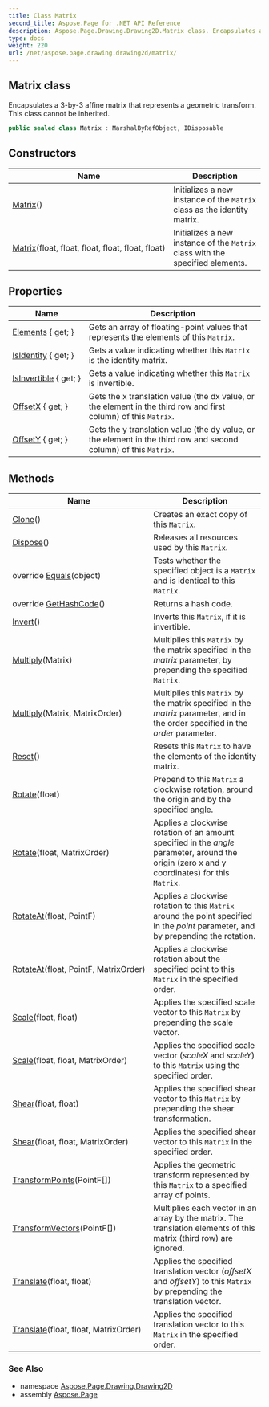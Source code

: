 ```yaml
---
title: Class Matrix
second_title: Aspose.Page for .NET API Reference
description: Aspose.Page.Drawing.Drawing2D.Matrix class. Encapsulates a 3by3 affine matrix that represents a geometric transform. This class cannot be inherited
type: docs
weight: 220
url: /net/aspose.page.drawing.drawing2d/matrix/
---
```

## Matrix class

Encapsulates a 3-by-3 affine matrix that represents a geometric transform. This class cannot be inherited.

```csharp
public sealed class Matrix : MarshalByRefObject, IDisposable
```

## Constructors

| Name | Description |
| --- | --- |
| [Matrix](matrix/#constructor)() | Initializes a new instance of the `Matrix` class as the identity matrix. |
| [Matrix](matrix/#constructor_1)(float, float, float, float, float, float) | Initializes a new instance of the `Matrix` class with the specified elements. |

## Properties

| Name | Description |
| --- | --- |
| [Elements](../../aspose.page.drawing.drawing2d/matrix/elements/) { get; } | Gets an array of floating-point values that represents the elements of this `Matrix`. |
| [IsIdentity](../../aspose.page.drawing.drawing2d/matrix/isidentity/) { get; } | Gets a value indicating whether this `Matrix` is the identity matrix. |
| [IsInvertible](../../aspose.page.drawing.drawing2d/matrix/isinvertible/) { get; } | Gets a value indicating whether this `Matrix` is invertible. |
| [OffsetX](../../aspose.page.drawing.drawing2d/matrix/offsetx/) { get; } | Gets the x translation value (the dx value, or the element in the third row and first column) of this `Matrix`. |
| [OffsetY](../../aspose.page.drawing.drawing2d/matrix/offsety/) { get; } | Gets the y translation value (the dy value, or the element in the third row and second column) of this `Matrix`. |

## Methods

| Name | Description |
| --- | --- |
| [Clone](../../aspose.page.drawing.drawing2d/matrix/clone/)() | Creates an exact copy of this `Matrix`. |
| [Dispose](../../aspose.page.drawing.drawing2d/matrix/dispose/)() | Releases all resources used by this `Matrix`. |
| override [Equals](../../aspose.page.drawing.drawing2d/matrix/equals/)(object) | Tests whether the specified object is a `Matrix` and is identical to this `Matrix`. |
| override [GetHashCode](../../aspose.page.drawing.drawing2d/matrix/gethashcode/)() | Returns a hash code. |
| [Invert](../../aspose.page.drawing.drawing2d/matrix/invert/)() | Inverts this `Matrix`, if it is invertible. |
| [Multiply](../../aspose.page.drawing.drawing2d/matrix/multiply/#multiply)(Matrix) | Multiplies this `Matrix` by the matrix specified in the *matrix* parameter, by prepending the specified `Matrix`. |
| [Multiply](../../aspose.page.drawing.drawing2d/matrix/multiply/#multiply_1)(Matrix, MatrixOrder) | Multiplies this `Matrix` by the matrix specified in the *matrix* parameter, and in the order specified in the *order* parameter. |
| [Reset](../../aspose.page.drawing.drawing2d/matrix/reset/)() | Resets this `Matrix` to have the elements of the identity matrix. |
| [Rotate](../../aspose.page.drawing.drawing2d/matrix/rotate/#rotate)(float) | Prepend to this `Matrix` a clockwise rotation, around the origin and by the specified angle. |
| [Rotate](../../aspose.page.drawing.drawing2d/matrix/rotate/#rotate_1)(float, MatrixOrder) | Applies a clockwise rotation of an amount specified in the *angle* parameter, around the origin (zero x and y coordinates) for this `Matrix`. |
| [RotateAt](../../aspose.page.drawing.drawing2d/matrix/rotateat/#rotateat)(float, PointF) | Applies a clockwise rotation to this `Matrix` around the point specified in the *point* parameter, and by prepending the rotation. |
| [RotateAt](../../aspose.page.drawing.drawing2d/matrix/rotateat/#rotateat_1)(float, PointF, MatrixOrder) | Applies a clockwise rotation about the specified point to this `Matrix` in the specified order. |
| [Scale](../../aspose.page.drawing.drawing2d/matrix/scale/#scale)(float, float) | Applies the specified scale vector to this `Matrix` by prepending the scale vector. |
| [Scale](../../aspose.page.drawing.drawing2d/matrix/scale/#scale_1)(float, float, MatrixOrder) | Applies the specified scale vector (*scaleX* and *scaleY*) to this `Matrix` using the specified order. |
| [Shear](../../aspose.page.drawing.drawing2d/matrix/shear/#shear)(float, float) | Applies the specified shear vector to this `Matrix` by prepending the shear transformation. |
| [Shear](../../aspose.page.drawing.drawing2d/matrix/shear/#shear_1)(float, float, MatrixOrder) | Applies the specified shear vector to this `Matrix` in the specified order. |
| [TransformPoints](../../aspose.page.drawing.drawing2d/matrix/transformpoints/)(PointF[]) | Applies the geometric transform represented by this `Matrix` to a specified array of points. |
| [TransformVectors](../../aspose.page.drawing.drawing2d/matrix/transformvectors/)(PointF[]) | Multiplies each vector in an array by the matrix. The translation elements of this matrix (third row) are ignored. |
| [Translate](../../aspose.page.drawing.drawing2d/matrix/translate/#translate)(float, float) | Applies the specified translation vector (*offsetX* and *offsetY*) to this `Matrix` by prepending the translation vector. |
| [Translate](../../aspose.page.drawing.drawing2d/matrix/translate/#translate_1)(float, float, MatrixOrder) | Applies the specified translation vector to this `Matrix` in the specified order. |

### See Also

* namespace [Aspose.Page.Drawing.Drawing2D](../../aspose.page.drawing.drawing2d/)
* assembly [Aspose.Page](../../)


